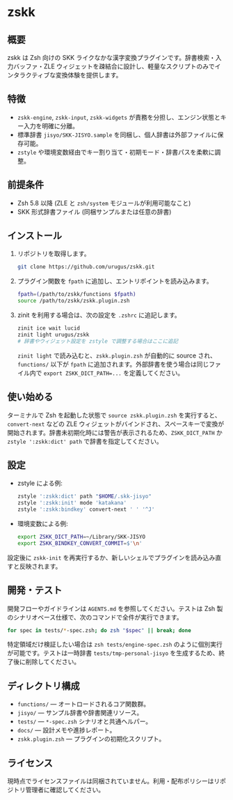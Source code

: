 # zskk

## 概要
zskk は Zsh 向けの SKK ライクなかな漢字変換プラグインです。辞書検索・入力バッファ・ZLE ウィジェットを疎結合に設計し、軽量なスクリプトのみでインタラクティブな変換体験を提供します。

## 特徴
- `zskk-engine`, `zskk-input`, `zskk-widgets` が責務を分担し、エンジン状態とキー入力を明確に分離。
- 標準辞書 `jisyo/SKK-JISYO.sample` を同梱し、個人辞書は外部ファイルに保存可能。
- `zstyle` や環境変数経由でキー割り当て・初期モード・辞書パスを柔軟に調整。

## 前提条件
- Zsh 5.8 以降 (ZLE と `zsh/system` モジュールが利用可能なこと)
- SKK 形式辞書ファイル (同梱サンプルまたは任意の辞書)

## インストール
1. リポジトリを取得します。
   ```sh
   git clone https://github.com/urugus/zskk.git
   ```
2. プラグイン関数を `fpath` に追加し、エントリポイントを読み込みます。
   ```sh
   fpath=(/path/to/zskk/functions $fpath)
   source /path/to/zskk/zskk.plugin.zsh
   ```
3. zinit を利用する場合は、次の設定を `.zshrc` に追記します。
   ```zsh
   zinit ice wait lucid
   zinit light urugus/zskk
   # 辞書やウィジェット設定を zstyle で調整する場合はここに追記
   ```
   `zinit light` で読み込むと、`zskk.plugin.zsh` が自動的に source され、`functions/` 以下が `fpath` に追加されます。外部辞書を使う場合は同じファイル内で `export ZSKK_DICT_PATH=...` を定義してください。

## 使い始める
ターミナルで Zsh を起動した状態で `source zskk.plugin.zsh` を実行すると、`convert-next` などの ZLE ウィジェットがバインドされ、スペースキーで変換が開始されます。辞書未初期化時には警告が表示されるため、`ZSKK_DICT_PATH` か `zstyle ':zskk:dict' path` で辞書を指定してください。

## 設定
- zstyle による例:
  ```sh
  zstyle ':zskk:dict' path "$HOME/.skk-jisyo"
  zstyle ':zskk:init' mode 'katakana'
  zstyle ':zskk:bindkey' convert-next ' ' '^J'
  ```
- 環境変数による例:
  ```sh
  export ZSKK_DICT_PATH=~/Library/SKK-JISYO
  export ZSKK_BINDKEY_CONVERT_COMMIT=$'\n'
  ```
設定後に `zskk-init` を再実行するか、新しいシェルでプラグインを読み込み直すと反映されます。

## 開発・テスト
開発フローやガイドラインは `AGENTS.md` を参照してください。テストは Zsh 製のシナリオベース仕様で、次のコマンドで全件が実行できます。
```sh
for spec in tests/*-spec.zsh; do zsh "$spec" || break; done
```
特定領域だけ検証したい場合は `zsh tests/engine-spec.zsh` のように個別実行が可能です。テストは一時辞書 `tests/tmp-personal-jisyo` を生成するため、終了後に削除してください。

## ディレクトリ構成
- `functions/` — オートロードされるコア関数群。
- `jisyo/` — サンプル辞書や辞書関連リソース。
- `tests/` — `*-spec.zsh` シナリオと共通ヘルパー。
- `docs/` — 設計メモや進捗レポート。
- `zskk.plugin.zsh` — プラグインの初期化スクリプト。

## ライセンス
現時点でライセンスファイルは同梱されていません。利用・配布ポリシーはリポジトリ管理者に確認してください。
